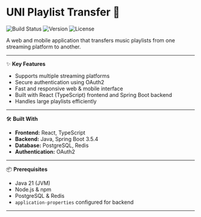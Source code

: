 # UNI Playlist Transfer 🚀

![Build Status](https://img.shields.io/badge/build-in_progress-yellow)
![Version](https://img.shields.io/badge/version-0.7-blue)
![License](https://img.shields.io/badge/license-SpringBoot_3.5.4-orange)

A web and mobile application that transfers music playlists from one streaming platform to another.

---

✨ **Key Features**
- Supports multiple streaming platforms
- Secure authentication using OAuth2
- Fast and responsive web & mobile interface
- Built with React (TypeScript) frontend and Spring Boot backend
- Handles large playlists efficiently

---

🛠️ **Built With**
- **Frontend:** React, TypeScript  
- **Backend:** Java, Spring Boot 3.5.4  
- **Database:** PostgreSQL, Redis  
- **Authentication:** OAuth2  

---

📦 **Prerequisites**
- Java 21 (JVM)  
- Node.js & npm  
- PostgreSQL & Redis  
- `application-properties` configured for backend  

---
